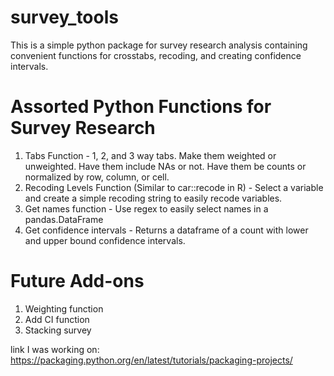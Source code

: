 # survey_tools

This is a simple python package for survey research analysis containing convenient functions for crosstabs, recoding, and creating confidence intervals.

# Assorted Python Functions for Survey Research

1. Tabs Function - 1, 2, and 3 way tabs. Make them weighted or unweighted. Have them include NAs or not. Have them be counts or normalized by row, column, or cell.
2. Recoding Levels Function (Similar to car::recode in R) - Select a variable and create a simple recoding string to easily recode variables.
3. Get names function - Use regex to easily select names in a pandas.DataFrame
4. Get confidence intervals - Returns a dataframe of a count with lower and upper bound confidence intervals.

# Future Add-ons
1. Weighting function
2. Add CI function
3. Stacking survey

link I was working on: https://packaging.python.org/en/latest/tutorials/packaging-projects/
